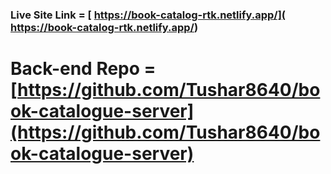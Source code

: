 ### Live Site Link = [ https://book-catalog-rtk.netlify.app/]( https://book-catalog-rtk.netlify.app/)

# Back-end Repo = [https://github.com/Tushar8640/book-catalogue-server](https://github.com/Tushar8640/book-catalogue-server)